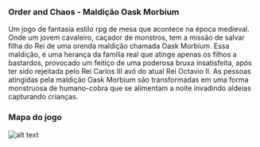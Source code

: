 ### Order and Chaos - Maldição Oask Morbium

Um jogo de fantasia estilo rpg de mesa que acontece na época medieval. Onde um jovem cavaleiro, caçador de monstros, tem a missão de salvar filha do Rei de uma orenda maldição chamada Oask Morbium. Essa maldição, é uma herança da família real que atinge apenas os filhos a bastardos, provocado um feitiço de uma poderosa bruxa insatisfeita, após ter sido rejeitada pelo Rei Carlos III avô do atual Rei Octavio II. As pessoas atingidas pela maldição Oask Morbium são transformadas em uma forma monstruosa de humano-cobra que se alimentam a noite invadindo aldeias capturando crianças.

### Mapa do jogo
![alt text](https://raw.githubusercontent.com/DaniloJNS/rpg/main/map.jpg)
